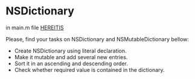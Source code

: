# NSDictionary

in main.m file [HEREITIS](https://github.com/dimatarelkin/NSDictionary/blob/master/ClassroomNSDictionary/ClassroomNSDictionary/main.m)

Please, find your tasks on NSDictionary and NSMutableDictionary bellow:
- Create NSDictionary using literal declaration.
- Make it mutable and add several new entries.
- Sort it in an ascending and descending order.
- Check whether required value is contained in the dictionary.
